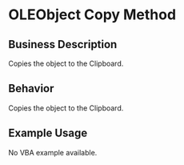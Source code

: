 # OLEObject Copy Method

## Business Description
Copies the object to the Clipboard.

## Behavior
Copies the object to the Clipboard.

## Example Usage
No VBA example available.